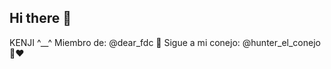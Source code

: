 ## Hi there 👋

KENJI ^__^
Miembro de: @dear_fdc 👾
Sigue a mi conejo: @hunter_el_conejo 🐰❤

<!--
**darkmysticalcory/darkmysticalcory** is a ✨ _special_ ✨ repository because its `README.md` (this file) appears on your GitHub profile.

Here are some ideas to get you started:

- 🔭 I’m currently working on ...
- 🌱 I’m currently learning ...
- 👯 I’m looking to collaborate on ...
- 🤔 I’m looking for help with ...
- 💬 Ask me about ...
- 📫 How to reach me: ...
- 😄 Pronouns: ...
- ⚡ Fun fact: ...
-->

